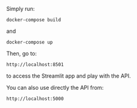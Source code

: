Simply run:


```
docker-compose build
```


and


```
docker-compose up
```



Then, go to:


```
http://localhost:8501
```


to access the Streamlit app and play with the API.



You can also use directly the API from:


```
http://localhost:5000
```

